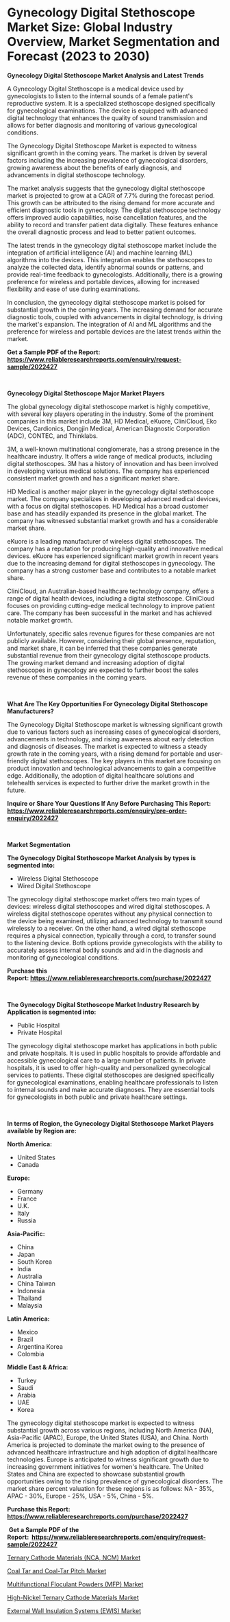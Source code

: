 <p><h1>Gynecology Digital Stethoscope Market Size: Global Industry Overview, Market Segmentation and Forecast (2023 to 2030)</h1></p><p><strong>Gynecology Digital Stethoscope Market Analysis and Latest Trends</strong></p>
<p><p>A Gynecology Digital Stethoscope is a medical device used by gynecologists to listen to the internal sounds of a female patient's reproductive system. It is a specialized stethoscope designed specifically for gynecological examinations. The device is equipped with advanced digital technology that enhances the quality of sound transmission and allows for better diagnosis and monitoring of various gynecological conditions.</p><p>The Gynecology Digital Stethoscope Market is expected to witness significant growth in the coming years. The market is driven by several factors including the increasing prevalence of gynecological disorders, growing awareness about the benefits of early diagnosis, and advancements in digital stethoscope technology.</p><p>The market analysis suggests that the gynecology digital stethoscope market is projected to grow at a CAGR of 7.7% during the forecast period. This growth can be attributed to the rising demand for more accurate and efficient diagnostic tools in gynecology. The digital stethoscope technology offers improved audio capabilities, noise cancellation features, and the ability to record and transfer patient data digitally. These features enhance the overall diagnostic process and lead to better patient outcomes.</p><p>The latest trends in the gynecology digital stethoscope market include the integration of artificial intelligence (AI) and machine learning (ML) algorithms into the devices. This integration enables the stethoscopes to analyze the collected data, identify abnormal sounds or patterns, and provide real-time feedback to gynecologists. Additionally, there is a growing preference for wireless and portable devices, allowing for increased flexibility and ease of use during examinations.</p><p>In conclusion, the gynecology digital stethoscope market is poised for substantial growth in the coming years. The increasing demand for accurate diagnostic tools, coupled with advancements in digital technology, is driving the market's expansion. The integration of AI and ML algorithms and the preference for wireless and portable devices are the latest trends within the market.</p></p>
<p><strong>Get a Sample PDF of the Report:&nbsp; <a href="https://www.reliableresearchreports.com/enquiry/request-sample/2022427">https://www.reliableresearchreports.com/enquiry/request-sample/2022427</a></strong></p>
<p>&nbsp;</p>
<p><strong>Gynecology Digital Stethoscope Major Market Players</strong></p>
<p><p>The global gynecology digital stethoscope market is highly competitive, with several key players operating in the industry. Some of the prominent companies in this market include 3M, HD Medical, eKuore, CliniCloud, Eko Devices, Cardionics, Dongjin Medical, American Diagnostic Corporation (ADC), CONTEC, and Thinklabs.</p><p>3M, a well-known multinational conglomerate, has a strong presence in the healthcare industry. It offers a wide range of medical products, including digital stethoscopes. 3M has a history of innovation and has been involved in developing various medical solutions. The company has experienced consistent market growth and has a significant market share.</p><p>HD Medical is another major player in the gynecology digital stethoscope market. The company specializes in developing advanced medical devices, with a focus on digital stethoscopes. HD Medical has a broad customer base and has steadily expanded its presence in the global market. The company has witnessed substantial market growth and has a considerable market share.</p><p>eKuore is a leading manufacturer of wireless digital stethoscopes. The company has a reputation for producing high-quality and innovative medical devices. eKuore has experienced significant market growth in recent years due to the increasing demand for digital stethoscopes in gynecology. The company has a strong customer base and contributes to a notable market share.</p><p>CliniCloud, an Australian-based healthcare technology company, offers a range of digital health devices, including a digital stethoscope. CliniCloud focuses on providing cutting-edge medical technology to improve patient care. The company has been successful in the market and has achieved notable market growth.</p><p>Unfortunately, specific sales revenue figures for these companies are not publicly available. However, considering their global presence, reputation, and market share, it can be inferred that these companies generate substantial revenue from their gynecology digital stethoscope products. The growing market demand and increasing adoption of digital stethoscopes in gynecology are expected to further boost the sales revenue of these companies in the coming years.</p></p>
<p>&nbsp;</p>
<p><strong>What Are The Key Opportunities For Gynecology Digital Stethoscope Manufacturers?</strong></p>
<p><p>The Gynecology Digital Stethoscope market is witnessing significant growth due to various factors such as increasing cases of gynecological disorders, advancements in technology, and rising awareness about early detection and diagnosis of diseases. The market is expected to witness a steady growth rate in the coming years, with a rising demand for portable and user-friendly digital stethoscopes. The key players in this market are focusing on product innovation and technological advancements to gain a competitive edge. Additionally, the adoption of digital healthcare solutions and telehealth services is expected to further drive the market growth in the future.</p></p>
<p><strong>Inquire or Share Your Questions If Any Before Purchasing This Report: <a href="https://www.reliableresearchreports.com/enquiry/pre-order-enquiry/2022427">https://www.reliableresearchreports.com/enquiry/pre-order-enquiry/2022427</a></strong></p>
<p>&nbsp;</p>
<p><strong>Market Segmentation</strong></p>
<p><strong>The Gynecology Digital Stethoscope Market Analysis by types is segmented into:</strong></p>
<p><ul><li>Wireless Digital Stethoscope</li><li>Wired Digital Stethoscope</li></ul></p>
<p><p>The gynecology digital stethoscope market offers two main types of devices: wireless digital stethoscopes and wired digital stethoscopes. A wireless digital stethoscope operates without any physical connection to the device being examined, utilizing advanced technology to transmit sound wirelessly to a receiver. On the other hand, a wired digital stethoscope requires a physical connection, typically through a cord, to transfer sound to the listening device. Both options provide gynecologists with the ability to accurately assess internal bodily sounds and aid in the diagnosis and monitoring of gynecological conditions.</p></p>
<p><strong>Purchase this Report:&nbsp;<a href="https://www.reliableresearchreports.com/purchase/2022427">https://www.reliableresearchreports.com/purchase/2022427</a></strong></p>
<p>&nbsp;</p>
<p><strong>The Gynecology Digital Stethoscope Market Industry Research by Application is segmented into:</strong></p>
<p><ul><li>Public Hospital</li><li>Private Hospital</li></ul></p>
<p><p>The gynecology digital stethoscope market has applications in both public and private hospitals. It is used in public hospitals to provide affordable and accessible gynecological care to a large number of patients. In private hospitals, it is used to offer high-quality and personalized gynecological services to patients. These digital stethoscopes are designed specifically for gynecological examinations, enabling healthcare professionals to listen to internal sounds and make accurate diagnoses. They are essential tools for gynecologists in both public and private healthcare settings.</p></p>
<p>&nbsp;</p>
<p><strong>In terms of Region, the Gynecology Digital Stethoscope Market Players available by Region are:</strong></p>
<p>
    <p> <strong> North America: </strong>
        <ul>
            <li>United States</li>
            <li>Canada</li>
        </ul>
        </p> 
    <p> <strong> Europe: </strong>
        <ul>
            <li>Germany</li>
            <li>France</li>
            <li>U.K.</li>
            <li>Italy</li>
            <li>Russia</li>
        </ul>
        </p> 
    <p> <strong> Asia-Pacific: </strong>
        <ul>
            <li>China</li>
            <li>Japan</li>
            <li>South Korea</li>
            <li>India</li>
            <li>Australia</li>
            <li>China Taiwan</li>
            <li>Indonesia</li>
            <li>Thailand</li>
            <li>Malaysia</li>
        </ul>
        </p> 
    <p> <strong> Latin America: </strong>
        <ul>
            <li>Mexico</li>
            <li>Brazil</li>
            <li>Argentina Korea</li>
            <li>Colombia</li>
        </ul>
        </p> 
    <p> <strong> Middle East & Africa: </strong>
        <ul>
            <li>Turkey</li>
            <li>Saudi</li>
            <li>Arabia</li>
            <li>UAE</li>
            <li>Korea</li>
        </ul>
    </p>
    </p>
<p><p>The gynecology digital stethoscope market is expected to witness substantial growth across various regions, including North America (NA), Asia-Pacific (APAC), Europe, the United States (USA), and China. North America is projected to dominate the market owing to the presence of advanced healthcare infrastructure and high adoption of digital healthcare technologies. Europe is anticipated to witness significant growth due to increasing government initiatives for women's healthcare. The United States and China are expected to showcase substantial growth opportunities owing to the rising prevalence of gynecological disorders. The market share percent valuation for these regions is as follows: NA - 35%, APAC - 30%, Europe - 25%, USA - 5%, China - 5%.</p></p>
<p><strong>Purchase this Report: <a href="https://www.reliableresearchreports.com/purchase/2022427">https://www.reliableresearchreports.com/purchase/2022427</a></strong></p>
<p>&nbsp;<strong>Get a Sample PDF of the Report:&nbsp;&nbsp;<a href="https://www.reliableresearchreports.com/enquiry/request-sample/2022427">https://www.reliableresearchreports.com/enquiry/request-sample/2022427</a></strong></p>
<p><strong></strong></p>
<p><p><a href="https://medium.com/@andrewhills1925/ternary-cathode-materials-nca-ncm-market-size-market-outlook-and-market-forecast-2023-to-2030-f436bba40e25">Ternary Cathode Materials (NCA, NCM) Market</a></p><p><a href="https://medium.com/@jazminjones30/analyzing-coal-tar-and-coal-tar-pitch-market-global-industry-perspective-and-forecast-2023-to-c99d4c7618e2">Coal Tar and Coal-Tar Pitch Market</a></p><p><a href="https://medium.com/@terrellconn/multifunctional-floculant-powders-mfp-market-exploring-market-share-market-trends-and-future-a43282856d16">Multifunctional Floculant Powders (MFP) Market</a></p><p><a href="https://medium.com/@jeromekling1967/high-nickel-ternary-cathode-materials-market-research-report-its-history-and-forecast-2023-to-2030-d9ab7136fe8b">High-Nickel Ternary Cathode Materials Market</a></p><p><a href="https://medium.com/@aliciahaley1989/external-wall-insulation-systems-ewis-market-exploring-market-share-market-trends-and-future-a09d75f8ddd6">External Wall Insulation Systems (EWIS) Market</a></p></p>